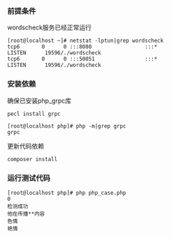 
### 前提条件
wordscheck服务已经正常运行
```shell
[root@localhost ~]# netstat -lptun|grep wordscheck
tcp6       0      0 :::8080                 :::*                    LISTEN      19596/./wordscheck  
tcp6       0      0 :::50051                :::*                    LISTEN      19596/./wordscheck 
```

### 安装依赖
确保已安装php_grpc库

`pecl install grpc`

```shell
[root@localhost php]# php -m|grep grpc
grpc
```

更新代码依赖

`composer install`


### 运行测试代码
```shell
[root@localhost php]# php php_case.php 
0
检测成功
他在传播**内容
色情
艳情
```